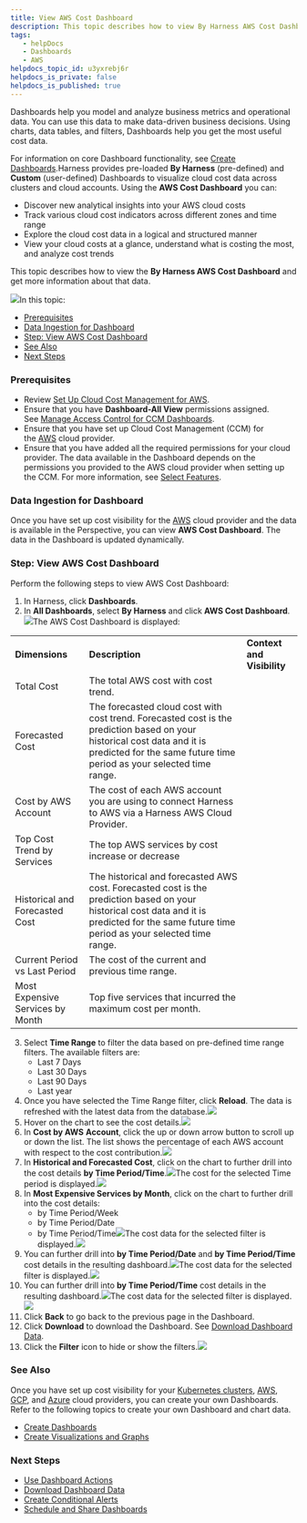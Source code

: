 ```yaml
---
title: View AWS Cost Dashboard
description: This topic describes how to view By Harness AWS Cost Dashboard and get more information about that data.
tags: 
   - helpDocs
   - Dashboards
   - AWS
helpdocs_topic_id: u3yxrebj6r
helpdocs_is_private: false
helpdocs_is_published: true
---
```


Dashboards help you model and analyze business metrics and operational data. You can use this data to make data-driven business decisions. Using charts, data tables, and filters, Dashboards help you get the most useful cost data.

For information on core Dashboard functionality, see [Create Dashboards](https://docs.harness.io/article/ardf4nbvcy-create-dashboards).Harness provides pre-loaded **By Harness** (pre-defined) and **Custom** (user-defined) Dashboards to visualize cloud cost data across clusters and cloud accounts. Using the **AWS Cost Dashboard** you can:

* Discover new analytical insights into your AWS cloud costs
* Track various cloud cost indicators across different zones and time range
* Explore the cloud cost data in a logical and structured manner
* View your cloud costs at a glance, understand what is costing the most, and analyze cost trends

This topic describes how to view the **By Harness AWS Cost Dashboard** and get more information about that data.

![](https://files.helpdocs.io/i5nl071jo5/articles/u3yxrebj6r/1626148311517/screenshot-2021-07-13-at-9-21-29-am.png)In this topic:

* [Prerequisites](aws-dashboard.md)
* [Data Ingestion for Dashboard](aws-dashboard.md)
* [Step: View AWS Cost Dashboard](aws-dashboard.md)
* [See Also](aws-dashboard.md)
* [Next Steps](aws-dashboard.md)

### Prerequisites

* Review [Set Up Cloud Cost Management for AWS](../set-up-cloud-cost-management/set-up-cost-visibility-for-aws.md).
* Ensure that you have **Dashboard-All View** permissions assigned. See [Manage Access Control for CCM Dashboards](manage-access-control-for-ccm-dashboards.md).
* Ensure that you have set up Cloud Cost Management (CCM) for the [AWS](../set-up-cloud-cost-management/set-up-cost-visibility-for-aws.md) cloud provider.
* Ensure that you have added all the required permissions for your cloud provider. The data available in the Dashboard depends on the permissions you provided to the AWS cloud provider when setting up the CCM. For more information, see [Select Features](../set-up-cloud-cost-management/set-up-cost-visibility-for-aws.md).

### Data Ingestion for Dashboard

Once you have set up cost visibility for the [AWS](../set-up-cloud-cost-management/set-up-cost-visibility-for-aws.md) cloud provider and the data is available in the Perspective, you can view **AWS Cost Dashboard**. The data in the Dashboard is updated dynamically.

### Step: View AWS Cost Dashboard

Perform the following steps to view AWS Cost Dashboard:

1. In Harness, click **Dashboards**.
2. In **All Dashboards**, select **By Harness** and click **AWS Cost Dashboard**.![](https://files.helpdocs.io/i5nl071jo5/articles/u3yxrebj6r/1626149925113/screenshot-2021-07-13-at-9-48-12-am.png)The AWS Cost Dashboard is displayed:  
  


|  |  |  |
| --- | --- | --- |
| **Dimensions** | **Description** | **Context and Visibility** |
| Total Cost | The total AWS cost with cost trend. |  |
| Forecasted Cost | The forecasted cloud cost with cost trend. Forecasted cost is the prediction based on your historical cost data and it is predicted for the same future time period as your selected time range. |  |
| Cost by AWS Account | The cost of each AWS account you are using to connect Harness to AWS via a Harness AWS Cloud Provider. |  |
| Top Cost Trend by Services | The top AWS services by cost increase or decrease |  |
| Historical and Forecasted Cost | The historical and forecasted AWS cost. Forecasted cost is the prediction based on your historical cost data and it is predicted for the same future time period as your selected time range. |  |
| Current Period vs Last Period | The cost of the current and previous time range. |  |
| Most Expensive Services by Month | Top five services that incurred the maximum cost per month. |  |
3. Select **Time Range** to filter the data based on pre-defined time range filters. The available filters are:
	* Last 7 Days
	* Last 30 Days
	* Last 90 Days
	* Last year
4. Once you have selected the Time Range filter, click **Reload**. The data is refreshed with the latest data from the database.![](https://files.helpdocs.io/i5nl071jo5/articles/u3yxrebj6r/1626184742941/screenshot-2021-07-13-at-7-28-38-pm.png)
5. Hover on the chart to see the cost details.![](https://files.helpdocs.io/i5nl071jo5/articles/u3yxrebj6r/1626519581838/screenshot-2021-07-17-at-4-29-20-pm.png)
6. In **Cost by AWS** **Account**, click the up or down arrow button to scroll up or down the list. The list shows the percentage of each AWS account with respect to the cost contribution.![](https://files.helpdocs.io/i5nl071jo5/articles/u3yxrebj6r/1626519875067/screenshot-2021-07-17-at-4-34-16-pm.png)
7. In **Historical and Forecasted Cost**, click on the chart to further drill into the cost details **by Time Period/Time**.![](https://files.helpdocs.io/i5nl071jo5/articles/u3yxrebj6r/1626614366421/screenshot-2021-07-18-at-6-48-40-pm.png)The cost for the selected Time period is displayed.![](https://files.helpdocs.io/i5nl071jo5/articles/u3yxrebj6r/1626614553289/screenshot-2021-07-18-at-6-50-07-pm.png)
8. In **Most Expensive Services by Month**, click on the chart to further drill into the cost details:
	* by Time Period/Week
	* by Time Period/Date
	* by Time Period/Time![](https://files.helpdocs.io/i5nl071jo5/articles/u3yxrebj6r/1626615522170/screenshot-2021-07-18-at-7-07-25-pm.png)The cost data for the selected filter is displayed.![](https://files.helpdocs.io/i5nl071jo5/articles/u3yxrebj6r/1626615590200/screenshot-2021-07-18-at-7-09-37-pm.png)
9. You can further drill into **by Time Period/Date** and **by Time Period/Time** cost details in the resulting dashboard.![](https://files.helpdocs.io/i5nl071jo5/articles/u3yxrebj6r/1626615883478/screenshot-2021-07-18-at-7-13-16-pm.png)The cost data for the selected filter is displayed.![](https://files.helpdocs.io/i5nl071jo5/articles/u3yxrebj6r/1626615991842/screenshot-2021-07-18-at-7-15-43-pm.png)
10. You can further drill into **by Time Period/Time** cost details in the resulting dashboard.![](https://files.helpdocs.io/i5nl071jo5/articles/u3yxrebj6r/1626616072829/screenshot-2021-07-18-at-7-17-00-pm.png)The cost data for the selected filter is displayed.![](https://files.helpdocs.io/i5nl071jo5/articles/u3yxrebj6r/1626616128994/screenshot-2021-07-18-at-7-18-30-pm.png)
11. Click **Back** to go back to the previous page in the Dashboard.
12. Click **Download** to download the Dashboard. See [Download Dashboard Data](https://docs.harness.io/article/op59lb1pxv-download-dashboard-data).
13. Click the **Filter** icon to hide or show the filters.![](https://files.helpdocs.io/i5nl071jo5/articles/u3yxrebj6r/1626185013021/screenshot-2021-07-13-at-7-33-22-pm.png)

### See Also

Once you have set up cost visibility for your [Kubernetes clusters](../set-up-cloud-cost-management/set-up-cost-visibility-for-kubernetes.md), [AWS](../set-up-cloud-cost-management/set-up-cost-visibility-for-aws.md), [GCP](../set-up-cloud-cost-management/set-up-cost-visibility-for-gcp.md), and [Azure](../set-up-cloud-cost-management/set-up-cost-visibility-for-azure.md) cloud providers, you can create your own Dashboards. Refer to the following topics to create your own Dashboard and chart data.

* [Create Dashboards](https://docs.harness.io/article/ardf4nbvcy-create-dashboards)
* [Create Visualizations and Graphs](https://docs.harness.io/article/n2jqctdt7c-create-visualizations-and-graphs)

### Next Steps

* [Use Dashboard Actions](https://ngdocs.harness.io/article/y1oh7mkwmh-use-dashboard-actions)
* [Download Dashboard Data](https://ngdocs.harness.io/article/op59lb1pxv-download-dashboard-data)
* [Create Conditional Alerts](https://docs.harness.io/article/ro0i58mvby-create-conditional-alerts)
* [Schedule and Share Dashboards](https://docs.harness.io/article/35gfke0rl8-share-dashboards)

